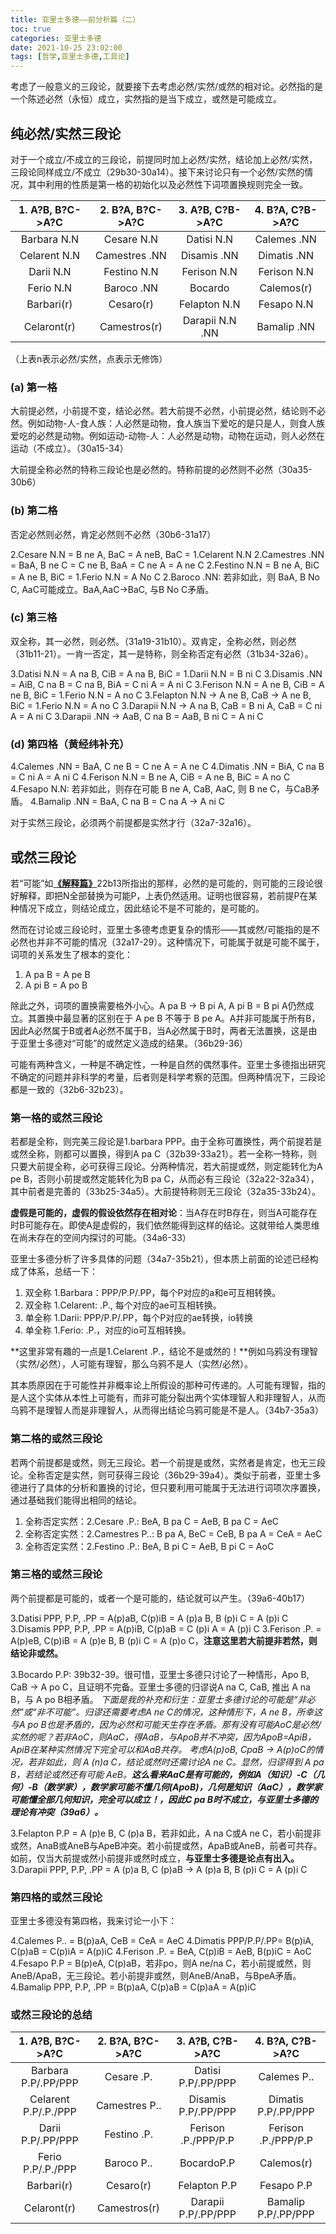 ```yaml
---
title: 亚里士多德——前分析篇（二）
toc: true
categories: 亚里士多德
date: 2021-10-25 23:02:00
tags: [哲学,亚里士多德,工具论]
---
```


考虑了一般意义的三段论，就要接下去考虑必然/实然/或然的相对论。必然指的是一个陈述必然（永恒）成立，实然指的是当下成立，或然是可能成立。

## 纯必然/实然三段论

对于一个成立/不成立的三段论，前提同时加上必然/实然，结论加上必然/实然，三段论同样成立/不成立（29b30-30a14）。接下来讨论只有一个必然/实然的情况，其中利用的性质是第一格的初始化以及必然性下词项置换规则完全一致。

| 1. A?B, B?C->A?C | 2. B?A, B?C->A?C | 3. A?B, C?B->A?C | 4. B?A, C?B->A?C |
|  :----:  | :----:  |  :----:  | :----:  |
| Barbara N.N | Cesare N.N | Datisi N.N | Calemes .NN |
| Celarent N.N | Camestres .NN | Disamis .NN | Dimatis .NN |
| Darii N.N | Festino N.N | Ferison N.N | Ferison N.N |
| Ferio N.N | Baroco .NN | Bocardo | Calemos(r) |
| Barbari(r) | Cesaro(r) | Felapton N.N | Fesapo N.N |
| Celaront(r) | Camestros(r) | Darapii N.N .NN | Bamalip .NN |

（上表n表示必然/实然，点表示无修饰）

### (a) 第一格

大前提必然，小前提不变，结论必然。若大前提不必然，小前提必然，结论则不必然。例如动物-人-食人族：人必然是动物，食人族当下爱吃的是只是人，则食人族爱吃的必然是动物。例如运动-动物-人：人必然是动物，动物在运动，则人必然在运动（不成立）。（30a15-34）

大前提全称必然的特称三段论也是必然的。特称前提的必然则不必然（30a35-30b6）

### (b) 第二格

否定必然则必然，肯定必然则不必然（30b6-31a17）

2.Cesare N.N = B ne A, BaC = A neB, BaC = 1.Celarent N.N
2.Camestres .NN = BaA, B ne C = C ne B, BaA = C ne A = A ne C
2.Festino N.N = B ne A, BiC = A ne B, BiC = 1.Ferio N.N = A No C
2.Baroco .NN: 若非如此，则 BaA, B No C, AaC可能成立。BaA,AaC->BaC, 与B No C矛盾。

### (c) 第三格

双全称，其一必然，则必然。（31a19-31b10）。双肯定，全称必然，则必然（31b11-21）。一肯一否定，其一是特称，则全称否定有必然（31b34-32a6）。

3.Datisi N.N = A na B, CiB = A na B, BiC = 1.Darii N.N = B ni C
3.Disamis .NN = AiB, C na B = C na B, BiA = C ni A = A ni C
3.Ferison N.N = A ne B, CiB = A ne B, BiC = 1.Ferio N.N = A no C
3.Felapton N.N -> A ne B, CaB -> A ne B, BiC = 1.Ferio N.N = A no C
3.Darapii N.N -> A na B, CaB = B ni A, CaB = C ni A = A ni C
3.Darapii .NN -> AaB, C na B = AaB, B ni C = A ni C

### (d) 第四格（黄经纬补充）

4.Calemes .NN = BaA, C ne B = C ne A = A ne C
4.Dimatis .NN = BiA, C na B = C ni A = A ni C
4.Ferison N.N = B ne A, CiB = A ne B, BiC = A no C
4.Fesapo N.N: 若非如此，则存在可能 B ne A, CaB, AaC, 则 B ne C，与CaB矛盾。
4.Bamalip .NN = BaA, C na B = C na A -> A ni C

对于实然三段论，必须两个前提都是实然才行（32a7-32a16）。

## 或然三段论

若“可能”如[**《解释篇》**](/2021/10/17/亚里士多德——解释篇（二）/)22b13所指出的那样，必然的是可能的，则可能的三段论很好解释，即把N全部替换为可能P，上表仍然适用。证明也很容易，若前提P在某种情况下成立，则结论成立，因此结论不是不可能的，是可能的。

然而在讨论或三段论时，亚里士多德考虑更复杂的情形——其或然/可能指的是不必然也并非不可能的情况（32a17-29）。这种情况下，可能属于就是可能不属于，词项的关系发生了根本的变化：

1. A pa B = A pe B
2. A pi B = A po B

除此之外，词项的置换需要格外小心。A pa B -> B pi A, A pi B = B pi A仍然成立。其置换中最显著的区别在于 A pe B 不等于 B pe A。A并非可能属于所有B，因此A必然属于B或者A必然不属于B，当A必然属于B时，两者无法置换，这是由于亚里士多德对“可能”的或然定义造成的结果。（36b29-36）

可能有两种含义，一种是不确定性，一种是自然的偶然事件。亚里士多德指出研究不确定的问题并非科学的考量，后者则是科学考察的范围。但两种情况下，三段论都是一致的（32b6-32b23）。

### 第一格的或然三段论

若都是全称，则完美三段论是1.barbara PPP。由于全称可置换性，两个前提若是或然全称，则都可以置换，得到A pa C（32b39-33a21）。若一全称一特称，则只要大前提全称，必可获得三段论。分两种情况，若大前提或然，则定能转化为A pe B，否则小前提或然定能转化为B pa C，从而必有三段论（32a22-32a34），其中前者是完善的（33b25-34a5）。大前提特称则无三段论（32a35-33b24）。

**虚假是可能的，虚假的假设依然存在相对论**：当A存在时B存在，则当A可能存在时B可能存在。即使A是虚假的，我们依然能得到这样的结论。这就带给人类思维在尚未存在的空间内探讨的可能。（34a6-33）

亚里士多德分析了许多具体的问题（34a7-35b21），但本质上前面的论述已经构成了体系，总结一下：

1. 双全称 1.Barbara：PPP/P.P/.PP，每个P对应的a和e可互相转换。
2. 双全称 1.Celarent: .P., 每个对应的ae可互相转换。
3. 单全称 1.Darii: PPP/P.P/.PP，每个P对应的ae转换，io转换
4. 单全称 1.Ferio: .P.，对应的io可互相转换。

**这里非常有趣的一点是1.Celarent .P.，结论不是或然的！**例如乌鸦没有理智（实然/必然），人可能有理智，那么乌鸦不是人（实然/必然）。

其本质原因在于可能性并非概率论上所假设的那种可传递的。人可能有理智，指的是人这个实体从本性上可能有，而非可能分裂出两个实体理智人和非理智人，从而乌鸦不是理智人而是非理智人，从而得出结论乌鸦可能是不是人。（34b7-35a3）

### 第二格的或然三段论

若两个前提都是或然，则无三段论。若一个前提是或然，实然者是肯定，也无三段论。全称否定是实然，则可获得三段论（36b29-39a4）。类似于前者，亚里士多德进行了具体的分析和置换的讨论，但只要利用可能属于无法进行词项次序置换，通过基础我们能得出相同的结论。

1. 全称否定实然：2.Cesare .P.: BeA, B pa C = AeB, B pa C = AeC
2. 全称否定实然：2.Camestres P..: B pa A, BeC = CeB, B pa A = CeA = AeC
3. 全称否定实然：2.Festino .P.: BeA, B pi C = AeB, B pi C = AoC

### 第三格的或然三段论

两个前提都是可能的，或者一个是可能的，结论就可以产生。（39a6-40b17）

3.Datisi PPP, P.P, .PP = A(p)aB, C(p)iB = A (p)a B, B (p)i C = A (p)i C
3.Disamis PPP, P.P, .PP = A(p)iB, C(p)aB = C (p)i A = A (p)i C
3.Ferison .P. = A(p)eB, C(p)iB = A (p)e B, B (p)i C = A (p)o C，**注意这里若大前提非若然，则结论非或然。**

3.Bocardo P.P: 39b32-39。很可惜，亚里士多德只讨论了一种情形，Apo B, CaB -> A po C，且证明不完备。亚里士多德的归谬说A na C, CaB, 推出 A na B，与 A po B相矛盾。
*下面是我的补充和衍生：亚里士多德讨论的可能是“非必然”或“非不可能”。归谬还需要考虑A ne C的情况，这种情形下，A ne B，所幸这与A po B也是矛盾的，因为必然和可能天生存在矛盾。那有没有可能AoC是必然/实然的呢？若非AoC，则AaC，得AaB，与ApoB并不冲突，因为ApoB=ApiB，ApiB在某种实然情况下完全可以和AaB共存。
考虑A(p)oB, CpaB -> A(p)oC的情况，若非如此，则 A (n)a C，结论或然时还需讨论A ne C。显然，归谬得到 A pa B，若结论或然还有可能 AeB。**这么看来AaC是有可能的，例如A（知识）-C（几何）-B（数学家），数学家可能不懂几何(ApoB)，几何是知识（AaC），数学家可能懂全部几何知识，完全可以成立！，因此C pa B时不成立，与亚里士多德的理论有冲突（39a6）。***

3.Felapton P.P = A (p)e B, C (p)a B，若非如此，A na C或A ne C，若小前提非或然，AnaB或AneB与ApeB冲突。若小前提或然，ApaB或AneB，前者可共存。如前，仅当大前提或然小前提非或然时成立，**与亚里士多德是论点有出入。**
3.Darapii PPP, P.P, .PP = A (p)a B, C (p)aB -> A (p)a B, B (p)i C = A (p)i C

### 第四格的或然三段论

亚里士多德没有第四格，我来讨论一小下：

4.Calemes P.. = B(p)aA, CeB = CeA = AeC
4.Dimatis PPP/P.P/.PP= B(p)iA, C(p)aB = C(p)iA = A(p)iC
4.Ferison .P. = BeA, C(p)iB = AeB, B(p)iC = AoC
4.Fesapo P.P = B(p)eA, C(p)aB，若非po，则A ne/na C，若小前提或然，则AneB/ApaB，无三段论。若小前提非或然，则AneB/AnaB，与BpeA矛盾。
4.Bamalip PPP, P.P, .PP = B(p)aA, C(p)aB = C(p)aA = A(p)iC

### 或然三段论的总结

| 1. A?B, B?C->A?C | 2. B?A, B?C->A?C | 3. A?B, C?B->A?C | 4. B?A, C?B->A?C |
|  :----:  | :----:  |  :----:  | :----:  |
| Barbara P.P/.PP/PPP | Cesare .P. | Datisi P.P/.PP/PPP | Calemes P.. |
| Celarent P.P/.P./PPP | Camestres P.. | Disamis P.P/.PP/PPP | Dimatis P.P/.PP/PPP |
| Darii P.P/.PP/PPP | Festino .P. | Ferison .P./PPP/P.P | Ferison .P./PPP/P.P |
| Ferio P.P/.P./PPP | Baroco P.. | BocardoP.P | Calemos(r) |
| Barbari(r) | Cesaro(r) | Felapton P.P | Fesapo P.P |
| Celaront(r) | Camestros(r) | Darapii P.P/.PP/PPP | Bamalip P.P/.PP/PPP |
